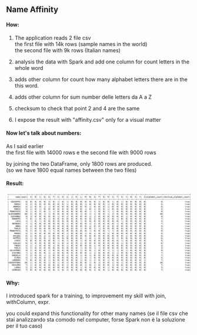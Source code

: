 ## Name Affinity ##

#### How: ####

1) The application reads 2 file csv <br>
the first  file with 14k rows (sample names in the world) <br>
the second file with  9k rows (Italian names) <br>

2) analysis the data with Spark and add one column for count letters in the whole word

3) adds other column for count how many alphabet letters there are in the this word.

4) adds other column for sum number delle letters da A a Z 

5) checksum to check that point 2 and 4 are the same

6) I expose the result with "affinity.csv" only for a visual matter

#### Now let's talk about numbers: ####
As I said earlier <br>
the first file with 14000 rows e
the second file with 9000 rows <br>

by joining the two DataFrame, only 1800 rows are produced. <br>
(so we have 1800 equal names between the two files)

#### Result: ####
![](analysisResult.png)


#### Why: ####
I introduced spark for a training, to improvement my skill with join, withColumn, expr.

you could expand this functionality for other many names (se il file csv che stai analizzando sta comodo nel computer, forse Spark non è la soluzione per il tuo caso)


